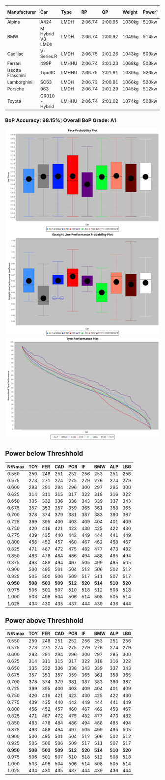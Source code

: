 |Manufacturer|Car|Type|RP|QP|Weight|Power¹|Threshhold|PINC|Power²|E/Stint|AVG Vmax|FDS|RDLC|L/Stint|BOP-Grade|ModelAccuracy|ModelPoints|Match%|
|:-|:-|:-|:-|:-|:-|:-|:-|:-|:-|:-|:-|:-|:-|:-|:-|:-|:-|:-|
|Alpine|A424|LMDH|2:06.74|2:00.95|1030kg|510kw|210.0kph|0%|510kw|900MJ|304.95kph|-|1.03|25|~A1|81.46%|523|100.00%|
|BMW|M Hybrid V8 LMDh|LMDH|2:06.74|2:00.92|1049kg|514kw|210.0kph|0%|514kw|898MJ|299.75kph|-|1.02|25|~A1|98.60%|1690|100.00%|
|Cadillac|V-Series.R|LMDH|2:06.75|2:01.26|1043kg|509kw|210.0kph|0%|509kw|883MJ|303.70kph|-|1.02|25|~A1|98.38%|1765|96.72%|
|Ferrari|499P|LMHHU|2:06.74|2:01.23|1068kg|503kw|210.0kph|0%|503kw|886MJ|304.25kph|190kph|1.02|25|~A1|92.24%|2247|100.00%|
|Issotta Fraschini|Tipo6C|LMHHU|2:06.75|2:01.91|1030kg|520kw|210.0kph|0%|520kw|917MJ|305.63kph|150kph|1.08|25|+A2|66.67%|96|92.42%|
|Lamborghini|SC63|LMDH|2:06.73|2:00.81|1066kg|520kw|210.0kph|0%|520kw|902MJ|301.19kph|-|1.02|25|~A1|96.77%|419|96.02%|
|Porsche|963|LMDH|2:06.74|2:01.29|1045kg|512kw|210.0kph|0%|512kw|895MJ|304.28kph|-|1.02|25|~A1|96.81%|5438|100.00%|
|Toyota|GR010 - Hybrid|LMHHU|2:06.74|2:01.02|1074kg|508kw|210.0kph|0%|508kw|901MJ|302.24kph|190kph|1.02|25|~A1|86.04%|1751|100.00%|

### BoP Accuracy: 98.15%; Overall BoP Grade: A1
![PACECHART](./IMG/AUTO.png)
![STRAIGHTLINEPERFORMANCECHART](./IMG/AUTO_sp.png)
![TYREPERFORMANCECHART](./IMG/AUTO_tw.png)

## Power below Threshhold
|N/Nmax|TOY|FER|CAD|POR|IF|BMW|ALP|LBG|
|:-|:-|:-|:-|:-|:-|:-|:-|:-|
|0.550|250|248|251|252|256|253|251|256|
|0.575|273|271|274|275|279|276|274|279|
|0.600|293|291|294|296|300|297|295|300|
|0.625|314|311|315|317|322|318|316|322|
|0.650|335|332|336|338|343|339|337|343|
|0.675|357|353|357|359|365|361|358|365|
|0.700|378|374|379|381|387|383|380|387|
|0.725|399|395|400|403|409|404|401|409|
|0.750|420|416|421|423|430|425|422|430|
|0.775|439|435|440|442|449|444|441|449|
|0.800|456|452|457|460|467|462|458|467|
|0.825|471|467|472|475|482|477|473|482|
|0.850|483|478|484|486|494|488|485|494|
|0.875|493|488|494|497|505|499|495|505|
|0.900|500|495|501|504|512|506|502|512|
|0.925|505|500|506|509|517|511|507|517|
|**0.950**|**508**|**503**|**509**|**512**|**520**|**514**|**510**|**520**|
|0.975|506|501|507|510|518|512|508|518|
|1.000|503|498|504|506|514|508|505|514|
|1.025|434|430|435|437|444|439|436|444|

## Power above Threshhold
|N/Nmax|TOY|FER|CAD|POR|IF|BMW|ALP|LBG|
|:-|:-|:-|:-|:-|:-|:-|:-|:-|
|0.550|250|248|251|252|256|253|251|256|
|0.575|273|271|274|275|279|276|274|279|
|0.600|293|291|294|296|300|297|295|300|
|0.625|314|311|315|317|322|318|316|322|
|0.650|335|332|336|338|343|339|337|343|
|0.675|357|353|357|359|365|361|358|365|
|0.700|378|374|379|381|387|383|380|387|
|0.725|399|395|400|403|409|404|401|409|
|0.750|420|416|421|423|430|425|422|430|
|0.775|439|435|440|442|449|444|441|449|
|0.800|456|452|457|460|467|462|458|467|
|0.825|471|467|472|475|482|477|473|482|
|0.850|483|478|484|486|494|488|485|494|
|0.875|493|488|494|497|505|499|495|505|
|0.900|500|495|501|504|512|506|502|512|
|0.925|505|500|506|509|517|511|507|517|
|**0.950**|**508**|**503**|**509**|**512**|**520**|**514**|**510**|**520**|
|0.975|506|501|507|510|518|512|508|518|
|1.000|503|498|504|506|514|508|505|514|
|1.025|434|430|435|437|444|439|436|444|
